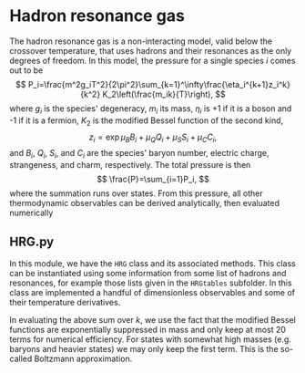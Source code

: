 # Hadron resonance gas

The hadron resonance gas is a non-interacting model, valid below the crossover temperature, that uses hadrons and
their resonances as the only degrees of freedom. In this model, the pressure for a single species $i$ comes out to be
$$
  P_i=\frac{m^2g_iT^2}{2\pi^2}\sum_{k=1}^\infty\frac{\eta_i^{k+1}z_i^k}{k^2}
                         K_2\left(\frac{m_ik}{T}\right),
$$
where $g_i$ is the species' degeneracy, $m_i$ its mass, $\eta_i$ is +1 if it is a boson and -1 if it is a fermion,
$K_2$ is the modified Bessel function of the second kind,
$$
  z_i=\exp{\mu_B B_i + \mu_Q Q_i + \mu_S S_i + \mu_C C_i},
$$
and $B_i$, $Q_i$, $S_i$, and $C_i$ are the species' baryon number, electric charge, strangeness, and charm, 
respectively. The total pressure is then
$$
  \frac{P}=\sum_{i=1}P_i,
$$
where the summation runs over states.
From this pressure, all other thermodynamic observables can be derived analytically, then evaluated
numerically

## HRG.py

In this module, we have the `HRG` class and its associated methods. This class can be instantiated using some information
from some list of hadrons and resonances, for example those lists given in the `HRGtables` subfolder.
In this class are implemented a handful of dimensionless observables and some of their temperature derivatives.

In evaluating the above sum over $k$, we use the fact that the modified Bessel functions are exponentially suppressed
in mass and only keep at most 20 terms for numerical efficiency. For states with somewhat high masses (e.g. baryons and
heavier states) we may only keep the first term. This is the so-called Boltzmann approximation.
